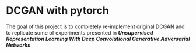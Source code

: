 # DCGAN with pytorch

The goal of this project is to completely re-implement original DCGAN and to replicate some of experiments presented in _**Unsupervised Representation Learning With Deep Convolutional Generative Adversarial Networks**_
